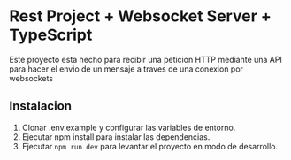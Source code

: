 
# Rest Project + Websocket Server + TypeScript

Este proyecto esta hecho para recibir una peticion HTTP mediante una API para hacer el envio de un mensaje a traves de una conexion por websockets

## Instalacion

1. Clonar .env.example y configurar las variables de entorno.
2. Ejecutar npm install para instalar las dependencias.
3. Ejecutar `npm run dev` para levantar el proyecto en modo de desarrollo.